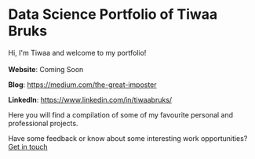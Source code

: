 # Data Science Portfolio of Tiwaa Bruks
Hi, I'm Tiwaa and welcome to my portfolio!\
\
**Website**: Coming Soon

**Blog**: https://medium.com/the-great-imposter

**LinkedIn**: https://www.linkedin.com/in/tiwaabruks/

Here you will find a compilation of some of my favourite personal and professional projects. 

Have some feedback or know about some interesting work opportunities? [Get in touch](mailto:ctbruks@gmail.com "ctbruks@gmail.com") 
